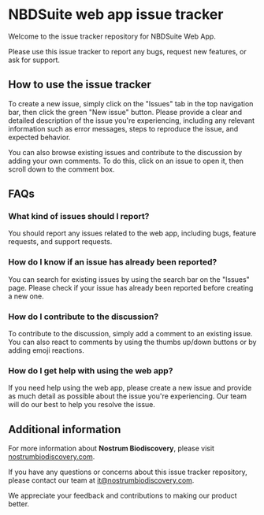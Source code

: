 # NBDSuite web app issue tracker

Welcome to the issue tracker repository for NBDSuite Web App.

Please use this issue tracker to report any bugs, request new features, or ask for support.

## How to use the issue tracker

To create a new issue, simply click on the "Issues" tab in the top navigation bar, then click the green "New issue" button. Please provide a clear and detailed description of the issue you're experiencing, including any relevant information such as error messages, steps to reproduce the issue, and expected behavior.

You can also browse existing issues and contribute to the discussion by adding your own comments. To do this, click on an issue to open it, then scroll down to the comment box.

## FAQs

### What kind of issues should I report?
You should report any issues related to the web app, including bugs, feature requests, and support requests.

### How do I know if an issue has already been reported?
You can search for existing issues by using the search bar on the "Issues" page. Please check if your issue has already been reported before creating a new one.

### How do I contribute to the discussion?
To contribute to the discussion, simply add a comment to an existing issue. You can also react to comments by using the thumbs up/down buttons or by adding emoji reactions.

### How do I get help with using the web app?
If you need help using the web app, please create a new issue and provide as much detail as possible about the issue you're experiencing. Our team will do our best to help you resolve the issue.

## Additional information

For more information about **Nostrum Biodiscovery**, please visit [nostrumbiodiscovery.com](https://www.nostrumbiodiscovery.com). 

If you have any questions or concerns about this issue tracker repository, please contact our team at it@nostrumbiodiscovery.com.

We appreciate your feedback and contributions to making our product better.